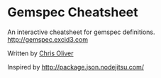 # Gemspec Cheatsheet

An interactive cheatsheet for gemspec definitions.
http://gemspec.excid3.com

Written by [Chris Oliver](http://excid3.com)

Inspired by http://package.json.nodejitsu.com/
